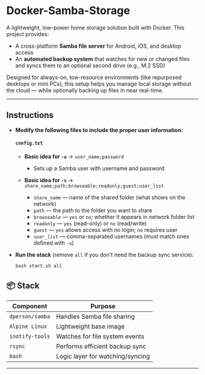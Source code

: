 # Docker-Samba-Storage

A lightweight, low-power home storage solution built with Docker. This project provides:
- A cross-platform **Samba file server** for Android, iOS, and desktop access
- An **automated backup system** that watches for new or changed files and syncs them to an optional second drive (e.g., M.2 SSD)

Designed for always-on, low-resource environments (like repurposed desktops or mini PCs), this setup helps you manage local storage without the cloud — while optionally backing up files in near real-time.

---
## Instructions

- **Modify the following files to include the proper user information:**

  #### `config.txt`

  - **Basic idea for `-u`** → `user_name;password`
    - Sets up a Samba user with username and password

  - **Basic idea for `-s`** → `share_name;path;browseable;readonly;guest;user_list`
    - `share_name` — name of the shared folder (what shows on the network)
    - `path` — the path to the folder you want to share
    - `browseable` — `yes` or `no`; whether it appears in network folder list
    - `readonly` — `yes` (read-only) or `no` (read/write)
    - `guest` — `yes` allows access with no login; `no` requires user
    - `user_list` — comma-separated usernames (must match ones defined with `-u`)

- **Run the stack** (remove `all` if you don’t need the backup sync service):

  ```bash
  bash start.sh all


## 📦 Stack

| Component     | Purpose                        |
|---------------|--------------------------------|
| `dperson/samba` | Handles Samba file sharing      |
| `Alpine Linux`  | Lightweight base image         |
| `inotify-tools` | Watches for file system events |
| `rsync`         | Performs efficient backup sync |
| `bash`          | Logic layer for watching/syncing |

---


